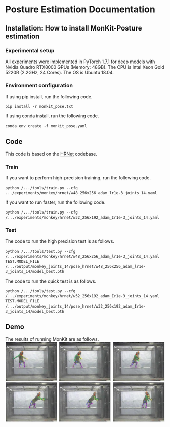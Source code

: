 # Posture Estimation Documentation

## Installation: How to install MonKit-Posture estimation
### Experimental setup
All experiments were implemented in PyTorch 1.7.1 for deep models with Nvidia Quadro RTX8000 GPUs (Memory: 48GB). 
The CPU is Intel Xeon Gold 5220R (2.2GHz, 24 Cores). The OS is Ubuntu 18.04.

### Environment configuration
If using pip install, run the following code.
```
pip install -r monkit_pose.txt
```
If using conda install, run the following code.
```
conda env create -f monkit_pose.yaml
```

## Code
This code is based on the [HRNet](https://github.com/HRNet/HigherHRNet-Human-Pose-Estimation) codebase.
### Train
If you want to perform high-precision training, run the following code.
```
python /.../tools/train.py --cfg .../experiments/monkey/hrnet/w48_256x256_adam_lr1e-3_joints_14.yaml
```
If you want to run faster, run the following code.
```
python /.../tools/train.py --cfg /.../experiments/monkey/hrnet/w32_256x192_adam_Ir1e-3_joints_14.yaml
```
### Test
The code to run the high precision test is as follows.
```
python /.../tools/test.py --cfg /.../experiments/monkey/hrnet/w48_256x256_adam_lr1e-3_joints_14.yaml TEST.MODEL_FILE /.../output/monkey_joints_14/pose_hrnet/w48_256x256_adam_lr1e-3_joints_14/model_best.pth
```
The code to run the quick test is as follows.
```
python /.../tools/test.py --cfg /.../experiments/monkey/hrnet/w32_256x192_adam_Ir1e-3_joints_14.yaml TEST.MODEL_FILE /.../output/monkey_joints_14/pose_hrnet/w32_256x192_adam_Ir1e-3_joints_14/model_best.pth
```

## Demo
The results of running MonKit are as follows.
![Pose_demo](/images/Pose_demo.jpg)
